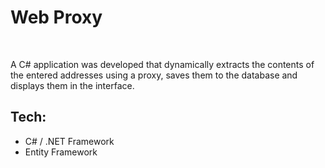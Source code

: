 # Web Proxy
&nbsp;

A C# application was developed that dynamically extracts the contents of the entered
addresses using a proxy, saves them to the database and displays them in the interface.
&nbsp;
## Tech:
-  C# / .NET Framework
-  Entity Framework


